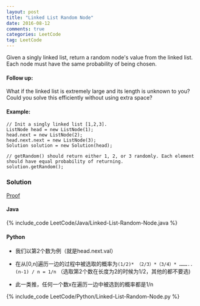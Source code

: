 ```yaml
---
layout: post
title: "Linked List Random Node"
date: 2016-08-12
comments: true
categories: LeetCode
tag: LeetCode
---
```


Given a singly linked list, return a random node's value from the linked list. Each node must have the same probability of being chosen.

#### Follow up:
What if the linked list is extremely large and its length is unknown to you? Could you solve this efficiently without using extra space?

#### Example:

```
// Init a singly linked list [1,2,3].
ListNode head = new ListNode(1);
head.next = new ListNode(2);
head.next.next = new ListNode(3);
Solution solution = new Solution(head);

// getRandom() should return either 1, 2, or 3 randomly. Each element should have equal probability of returning.
solution.getRandom();
```

<!--more-->
### Solution
[Proof](https://discuss.leetcode.com/topic/53753/brief-explanation-for-reservoir-sampling/2)

#### Java
{% include_code LeetCode/Java/Linked-List-Random-Node.java %}

#### Python

* 我们以第2个数为例（就是head.next.val）

* 在从[0,n]遍历一边的过程中被选取的概率为`(1/2)* （2/3）*（3/4）* ……….. (n-1) / n = 1/n`   （选取第2个数在长度为2的时候为1/2，其他的都不要选)

* 此一类推，任何一个数x在遍历一边中被选到的概率都是1/n

{% include_code LeetCode/Python/Linked-List-Random-Node.py %}

